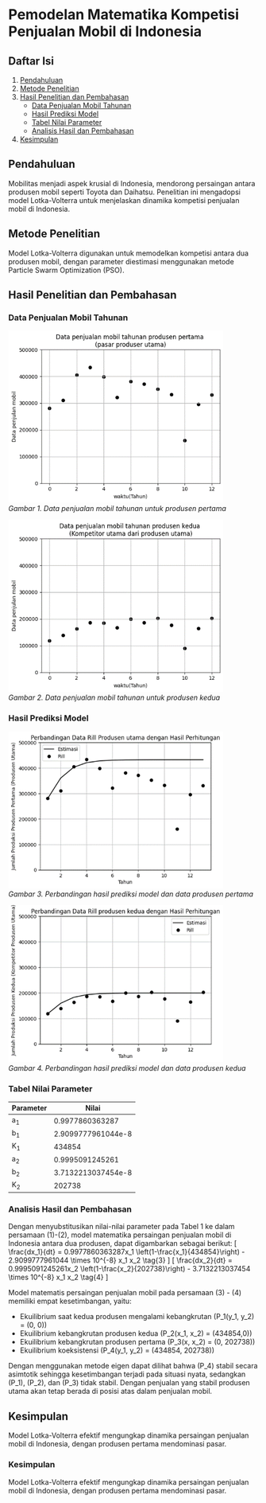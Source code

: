 # Pemodelan Matematika Kompetisi Penjualan Mobil di Indonesia

## Daftar Isi
1. [Pendahuluan](#pendahuluan)
2. [Metode Penelitian](#metode-penelitian)
3. [Hasil Penelitian dan Pembahasan](#hasil-penelitian-dan-pembahasan)
   - [Data Penjualan Mobil Tahunan](#data-penjualan-mobil-tahunan)
   - [Hasil Prediksi Model](#hasil-prediksi-model)
   - [Tabel Nilai Parameter](#tabel-nilai-parameter)
   - [Analisis Hasil dan Pembahasan](#analisis-hasil-dan-pembahasan)
4. [Kesimpulan](#kesimpulan)

## Pendahuluan
Mobilitas menjadi aspek krusial di Indonesia, mendorong persaingan antara produsen mobil seperti Toyota dan Daihatsu. Penelitian ini mengadopsi model Lotka-Volterra untuk menjelaskan dinamika kompetisi penjualan mobil di Indonesia.

## Metode Penelitian
Model Lotka-Volterra digunakan untuk memodelkan kompetisi antara dua produsen mobil, dengan parameter diestimasi menggunakan metode Particle Swarm Optimization (PSO).

## Hasil Penelitian dan Pembahasan
### Data Penjualan Mobil Tahunan
![Gambar 1](https://github.com/Aryasharii/pemodelan-bidang-energi/blob/tubes/image/image1.png)  
*Gambar 1. Data penjualan mobil tahunan untuk produsen pertama*

![Gambar 2](https://github.com/Aryasharii/pemodelan-bidang-energi/blob/tubes/image/image2.png)  
*Gambar 2. Data penjualan mobil tahunan untuk produsen kedua*

### Hasil Prediksi Model
![Gambar 3](https://github.com/Aryasharii/pemodelan-bidang-energi/blob/tubes/image/image3.png)  
*Gambar 3. Perbandingan hasil prediksi model dan data produsen pertama*

![Gambar 4](https://github.com/Aryasharii/pemodelan-bidang-energi/blob/tubes/image/image4.png)  
*Gambar 4. Perbandingan hasil prediksi model dan data produsen kedua*

### Tabel Nilai Parameter
| Parameter | Nilai |
|-----------|-------|
| a<sub>1</sub> | 0.9977860363287 |
| b<sub>1</sub> | 2.9099777961044e-8 |
| K<sub>1</sub> | 434854 |
| a<sub>2</sub> | 0.9995091245261 |
| b<sub>2</sub> | 3.7132213037454e-8 |
| K<sub>2</sub> | 202738 |

### Analisis Hasil dan Pembahasan
Dengan menyubstitusikan nilai-nilai parameter pada Tabel 1 ke dalam persamaan (1)-(2), model matematika persaingan penjualan mobil di Indonesia antara dua produsen, dapat digambarkan sebagai berikut:
\[
\frac{dx_1}{dt} = 0.9977860363287x_1 \left(1-\frac{x_1}{434854}\right) - 2.9099777961044 \times 10^{-8} x_1 x_2 \tag{3}
\]
\[
\frac{dx_2}{dt} = 0.9995091245261x_2 \left(1-\frac{x_2}{202738}\right) - 3.7132213037454 \times 10^{-8} x_1 x_2 \tag{4}
\]

Model matematis persaingan penjualan mobil pada persamaan (3) - (4) memiliki empat kesetimbangan, yaitu:
- Ekuilibrium saat kedua produsen mengalami kebangkrutan \(P_1(y_1, y_2) = (0, 0)\)
- Ekuilibrium kebangkrutan produsen kedua \(P_2(x_1, x_2) = (434854,0)\)
- Ekuilibrium kebangkrutan produsen pertama \(P_3(x, x_2) = (0, 202738)\)
- Ekuilibrium koeksistensi \(P_4(y_1, y_2) = (434854, 202738)\)

Dengan menggunakan metode eigen dapat dilihat bahwa \(P_4\) stabil secara asimtotik sehingga kesetimbangan terjadi pada situasi nyata, sedangkan \(P_1\), \(P_2\), dan \(P_3\) tidak stabil. Dengan penjualan yang stabil produsen utama akan tetap berada di posisi atas dalam penjualan mobil.

## Kesimpulan
Model Lotka-Volterra efektif mengungkap dinamika persaingan penjualan mobil di Indonesia, dengan produsen pertama mendominasi pasar.


### Kesimpulan
Model Lotka-Volterra efektif mengungkap dinamika persaingan penjualan mobil di Indonesia, dengan produsen pertama mendominasi pasar.
